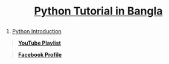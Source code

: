 **<h1><p align="center">[Python Tutorial in Bangla](https://www.youtube.com/watch?v=nwt_EClUXQU&list=PLOj-JOAmGAabfBwBz7kN2cLL9YaiRYb4y)</p></h1>**


1. [Python Introduction](https://github.com/sdshoriot/Python-Tutorial-in-Bangla/blob/master/python_introduction.md)


> **[YouTube Playlist](https://www.youtube.com/watch?v=nwt_EClUXQU&list=PLOj-JOAmGAabfBwBz7kN2cLL9YaiRYb4y)**

> **[Facebook Profile](https://www.facebook.com/shoriot)**

